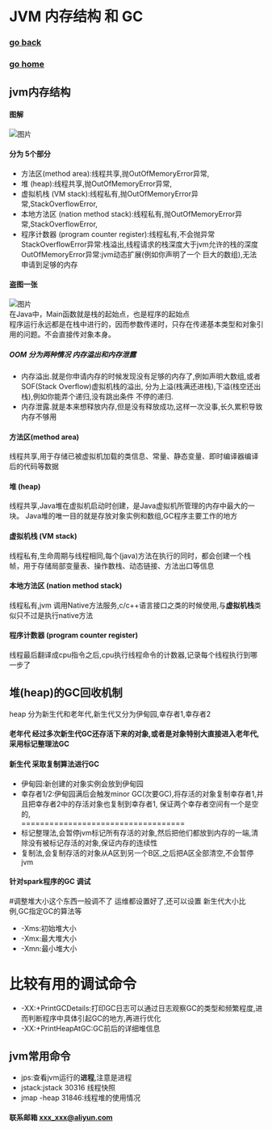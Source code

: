 # JVM 内存结构 和 GC
### [go back](/java.md)      
### [go home](../README.md)     
## jvm内存结构
#### 图解
![图片](/static/img/v2-abefb713de46f1e6dd241246c0afe263_r.jpg)    
#### 分为 5个部分
+ 方法区(method area):线程共享,抛OutOfMemoryError异常,
+ 堆 (heap):线程共享,抛OutOfMemoryError异常,
+ 虚拟机栈 (VM stack):线程私有,抛OutOfMemoryError异常,StackOverflowError,
+ 本地方法区 (nation method stack):线程私有,抛OutOfMemoryError异常,StackOverflowError,
+ 程序计数器 (program counter register):线程私有,不会抛异常        
StackOverflowError异常:栈溢出,线程请求的栈深度大于jvm允许的栈的深度      
OutOfMemoryError异常:jvm动态扩展(例如你声明了一个 巨大的数组),无法申请到足够的内存    
#### 盗图一张
![图片](/static/img/20171007110030253.png)     
在Java中，Main函数就是栈的起始点，也是程序的起始点   
程序运行永远都是在栈中进行的，因而参数传递时，只存在传递基本类型和对象引用的问题。不会直接传对象本身。    
##### OOM 分为两种情况  内存溢出和内存泄露
+ 内存溢出.就是你申请内存的时候发现没有足够的内存了,例如声明大数组,或者SOF(Stack Overflow)虚拟机栈的溢出,
分为上溢(栈满还进栈),下溢(栈空还出栈),例如你能弄个递归,没有跳出条件 不停的递归.
+ 内存泄露.就是本来想释放内存,但是没有释放成功,这样一次没事,长久累积导致内存不够用

#### 方法区(method area)
线程共享,用于存储已被虚拟机加载的类信息、常量、静态变量、即时编译器编译后的代码等数据
#### 堆 (heap)
线程共享,Java堆在虚拟机启动时创建，是Java虚拟机所管理的内存中最大的一块。
Java堆的唯一目的就是存放对象实例和数组,GC程序主要工作的地方
#### 虚拟机栈 (VM stack)
线程私有,生命周期与线程相同,每个(java)方法在执行的同时，都会创建一个栈帧，用于存储局部变量表、操作数栈、动态链接、方法出口等信息
#### 本地方法区 (nation method stack)
线程私有,jvm 调用Native方法服务,c/c++语言接口之类的时候使用,与**虚拟机栈**类似只不过是执行native方法
#### 程序计数器 (program counter register)
线程最后翻译成cpu指令之后,cpu执行线程命令的计数器,记录每个线程执行到哪一步了

## 堆(heap)的GC回收机制
heap 分为新生代和老年代,新生代又分为伊甸园,幸存者1,幸存者2
#### 老年代 经过多次新生代GC还存活下来的对象,或者是对象特别大直接进入老年代,采用**标记整理法GC**
#### 新生代 采取**复制算法**进行GC
+ 伊甸园:新创建的对象实例会放到伊甸园
+ 幸存者1/2:伊甸园满后会触发minor GC(次要GC),将存活的对象复制幸存者1,并且把幸存者2中的存活对象也复制到幸存者1,
保证两个幸存者空间有一个是空的,    
===================================
+ 标记整理法,会暂停jvm标记所有存活的对象,然后把他们都放到内存的一端,清除没有被标记存活的对象,保证内存的连续性
+ 复制法,会复制存活的对象从A区到另一个B区,之后把A区全部清空,不会暂停jvm
#### 针对spark程序的GC 调试
#调整堆大小这个东西一般调不了 运维都设置好了,还可以设置 新生代大小比例,GC指定GC的算法等
+ -Xms:初始堆大小
+ -Xmx:最大堆大小
+ -Xmn:最小堆大小
# 比较有用的调试命令
+ -XX:+PrintGCDetails:打印GC日志可以通过日志观察GC的类型和频繁程度,进而判断程序中具体引起GC的地方,再进行优化
+ -XX:+PrintHeapAtGC:GC前后的详细堆信息
## jvm常用命令
+ jps:查看jvm运行的**进程**,注意是进程
+ jstack:jstack 30316 线程快照
+ jmap -heap 31846:线程堆的使用情况
#### 联系邮箱 xxx_xxx@aliyun.com

